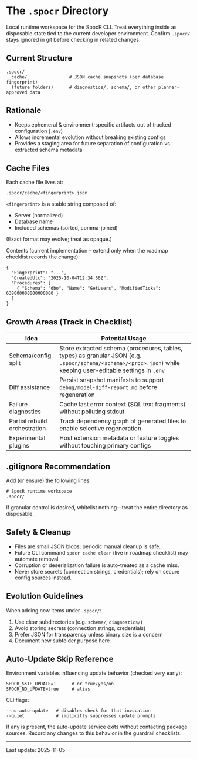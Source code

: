 # The `.spocr` Directory

Local runtime workspace for the SpocR CLI. Treat everything inside as disposable state tied to the current developer environment. Confirm `.spocr/` stays ignored in git before checking in related changes.

## Current Structure

```
.spocr/
  cache/                # JSON cache snapshots (per database fingerprint)
  (future folders)      # diagnostics/, schema/, or other planner-approved data
```

## Rationale

- Keeps ephemeral & environment‑specific artifacts out of tracked configuration (`.env`)
- Allows incremental evolution without breaking existing configs
- Provides a staging area for future separation of configuration vs. extracted schema metadata

## Cache Files

Each cache file lives at:

```
.spocr/cache/<fingerprint>.json
```

`<fingerprint>` is a stable string composed of:

- Server (normalized)
- Database name
- Included schemas (sorted, comma-joined)

(Exact format may evolve; treat as opaque.)

Contents (current implementation – extend only when the roadmap checklist records the change):

```jsonc
{
  "Fingerprint": "...",
  "CreatedUtc": "2025-10-04T12:34:56Z",
  "Procedures": [
    { "Schema": "dbo", "Name": "GetUsers", "ModifiedTicks": 638000000000000000 }
  ]
}
```

## Growth Areas (Track in Checklist)

| Idea                          | Potential Usage                                                                                                                                                |
| ----------------------------- | -------------------------------------------------------------------------------------------------------------------------------------------------------------- |
| Schema/config split           | Store extracted schema (procedures, tables, types) as granular JSON (e.g. `.spocr/schema/<schema>/<proc>.json`) while keeping user-editable settings in `.env` |
| Diff assistance               | Persist snapshot manifests to support `debug/model-diff-report.md` before regeneration                                                                         |
| Failure diagnostics           | Cache last error context (SQL text fragments) without polluting stdout                                                                                         |
| Partial rebuild orchestration | Track dependency graph of generated files to enable selective regeneration                                                                                     |
| Experimental plugins          | Host extension metadata or feature toggles without touching primary configs                                                                                    |

## .gitignore Recommendation

Add (or ensure) the following lines:

```
# SpocR runtime workspace
.spocr/
```

If granular control is desired, whitelist nothing—treat the entire directory as disposable.

## Safety & Cleanup

- Files are small JSON blobs; periodic manual cleanup is safe.
- Future CLI command `spocr cache clear` (live in roadmap checklist) may automate removal.
- Corruption or deserialization failure is auto-treated as a cache miss.
- Never store secrets (connection strings, credentials); rely on secure config sources instead.

## Evolution Guidelines

When adding new items under `.spocr/`:

1. Use clear subdirectories (e.g. `schema/`, `diagnostics/`)
2. Avoid storing secrets (connection strings, credentials)
3. Prefer JSON for transparency unless binary size is a concern
4. Document new subfolder purpose here

## Auto-Update Skip Reference

Environment variables influencing update behavior (checked very early):

```
SPOCR_SKIP_UPDATE=1      # or true/yes/on
SPOCR_NO_UPDATE=true     # alias
```

CLI flags:

```
--no-auto-update   # disables check for that invocation
--quiet            # implicitly suppresses update prompts
```

If any is present, the auto-update service exits without contacting package sources. Record any changes to this behavior in the guardrail checklists.

---

Last update: 2025-11-05
